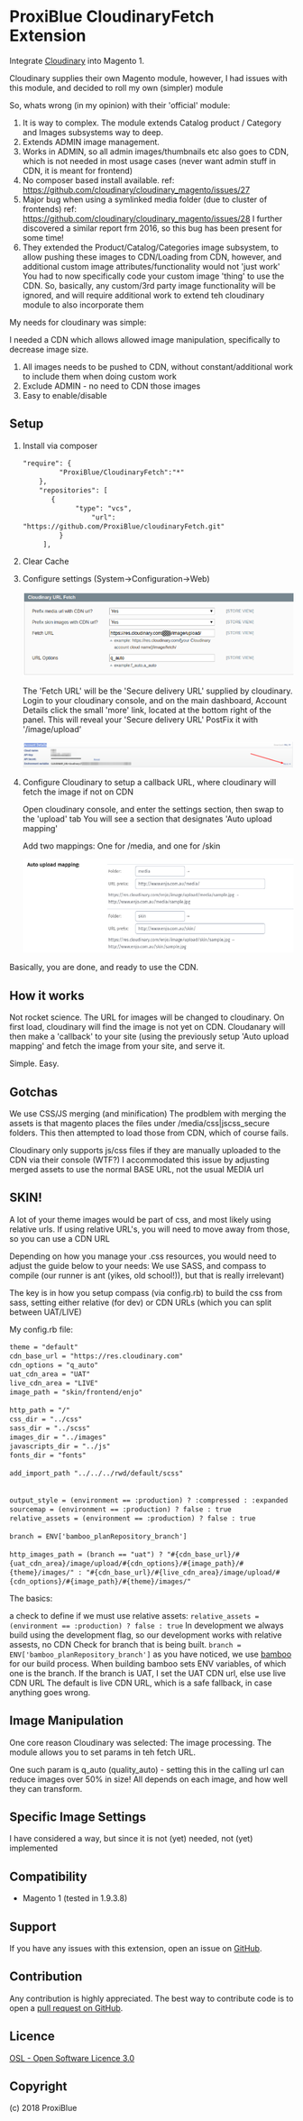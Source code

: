ProxiBlue CloudinaryFetch Extension
=====================

Integrate [Cloudinary](https://cloudinary.com) into Magento 1.

Cloudinary supplies their own Magento module, however, I had issues with this module, and decided to roll my own (simpler) module

So, whats wrong (in my opinion) with their 'official' module:

1. It is way to complex. The module extends Catalog product / Category and Images subsystems way to deep.
2. Extends ADMIN image management.
3. Works in ADMIN, so all admin images/thumbnails etc also goes to CDN, which is not needed in most usage cases (never want admin stuff in CDN, it is meant for frontend)
4. No composer based install available. ref: https://github.com/cloudinary/cloudinary_magento/issues/27
5. Major bug when using a symlinked media folder (due to cluster of frontends) ref: https://github.com/cloudinary/cloudinary_magento/issues/28
   I further discovered a similar report frm 2016, so this bug has been present for some time!
6. They extended the Product/Catalog/Categories image subsystem, to allow pushing these images to CDN/Loading from CDN, however, and additional custom image attributes/functionality would not 'just work'
   You had to now specifically code your custom image 'thing' to use the CDN.
   So, basically, any custom/3rd party image functionality will be ignored, and will require additional work to extend teh cloudinary module to also incorporate them

My needs for cloudinary was simple: 

I needed a CDN which allows allowed image manipulation, specifically to decrease image size.

1. All images needs to be pushed to CDN, without constant/additional work to include them when doing custom work
2. Exclude ADMIN - no need to CDN those images
3. Easy to enable/disable

Setup
-----

1. Install via composer
 
       "require": {
                "ProxiBlue/CloudinaryFetch":"*"
           },
           "repositories": [
              {
                    "type": "vcs",
                        "url": "https://github.com/ProxiBlue/cloudinaryFetch.git"
                }
            ],

2. Clear Cache
3. Configure settings (System->Configuration->Web)

   ![Config](./docs/Selection_307.png?raw=true "Configuration")

    The 'Fetch URL' will be the 'Secure delivery URL' supplied by cloudinary. Login to your cloudinary console, and on the main dashboard, Account Details
    click the small 'more' link, located at the bottom right of the panel. This will reveal your 'Secure delivery URL'
    PostFix it with '/image/upload'
    
    ![fetch url](./docs/Selection_308.png?raw=true "Fetch URL")
    
4. Configure Cloudinary to setup a callback URL, where cloudinary will fetch the image if not on CDN 
   
   Open cloudinary console, and enter the settings section, then swap to the 'upload' tab
   You will see a section that designates 'Auto upload mapping'
   
   Add two mappings: One for /media, and one for /skin
   
   ![callback url](./docs/Selection_309.png?raw=true "Callback URL")
   

Basically, you are done, and ready to use the CDN. 

How it works
------------

Not rocket science. The URL for images will be changed to cloudinary. 
On first load, cloudinary will find the image is not yet on CDN.
Cloudanary will then make a 'callback' to your site (using the previously setup 'Auto upload mapping' and fetch the image from your site, and serve it.

Simple. Easy. 

Gotchas
-------

We use CSS/JS merging (and minification)
The prodblem with merging the assets is that magento places the files under /media/css|jscss_secure folders. 
This then attempted to load those from CDN, which of course fails.

Cloudinary only supports js/css files if they are manually uploaded to the CDN via their console (WTF?)
I accommodated this issue by adjusting merged assets to use the normal BASE URL, not the usual MEDIA url


SKIN!
----

A lot of your theme images would be part of css, and most likely using relative urls.
If using relative URL's, you will need to move away from those, so you can use a CDN URL

Depending on how you manage your .css resources, you would need to adjust the guide below to your needs:
We use SASS, and compass to compile (our runner is ant (yikes, old school!)), but that is really irrelevant)

The key is in how you setup compass (via config.rb) to build the css from sass, setting either relative (for dev) or CDN URLs (which you can split between UAT/LIVE)

My config.rb file:

```
theme = "default"
cdn_base_url = "https://res.cloudinary.com"
cdn_options = "q_auto"
uat_cdn_area = "UAT"
live_cdn_area = "LIVE"
image_path = "skin/frontend/enjo"

http_path = "/"
css_dir = "../css"
sass_dir = "../scss"
images_dir = "../images"
javascripts_dir = "../js"
fonts_dir = "fonts"

add_import_path "../../../rwd/default/scss"


output_style = (environment == :production) ? :compressed : :expanded
sourcemap = (environment == :production) ? false : true
relative_assets = (environment == :production) ? false : true

branch = ENV['bamboo_planRepository_branch']

http_images_path = (branch == "uat") ? "#{cdn_base_url}/#{uat_cdn_area}/image/upload/#{cdn_options}/#{image_path}/#{theme}/images/" : "#{cdn_base_url}/#{live_cdn_area}/image/upload/#{cdn_options}/#{image_path}/#{theme}/images/"

```

The basics:

a check to define if we must use relative assets:  ```relative_assets = (environment == :production) ? false : true``` In development we always build using the development flag, so our development works with relative assests, no CDN
Check for branch that is being built. ```branch = ENV['bamboo_planRepository_branch']``` as you have noticed, we use [bamboo](https://www.atlassian.com/software/bamboo) for our build process. When building bamboo sets ENV variables, of which one is the branch. If the branch is UAT, I set the UAT CDN url, else use live CDN URL 
The default is live CDN URL, which is a safe fallback, in case anything goes wrong.

Image Manipulation
------------------

One core reason Cloudinary was selected: The image processing.
The module allows you to set params in teh fetch URL.

One such param is q_auto (quality_auto) - setting this in the calling url can reduce images over 50% in size!
All depends on each image, and how well they can transform.

Specific Image Settings
-----------------------

I have considered a way, but since it is not (yet) needed, not (yet) implemented

Compatibility
-------------
- Magento 1 (tested in 1.9.3.8)

Support
-------
If you have any issues with this extension, open an issue on [GitHub](https://github.com/proxiblue/ProxiBlue_CloudinaryFetch/issues).

Contribution
------------
Any contribution is highly appreciated. The best way to contribute code is to open a [pull request on GitHub](https://help.github.com/articles/using-pull-requests).

Licence
-------
[OSL - Open Software Licence 3.0](http://opensource.org/licenses/osl-3.0.php)

Copyright
---------
(c) 2018 ProxiBlue
